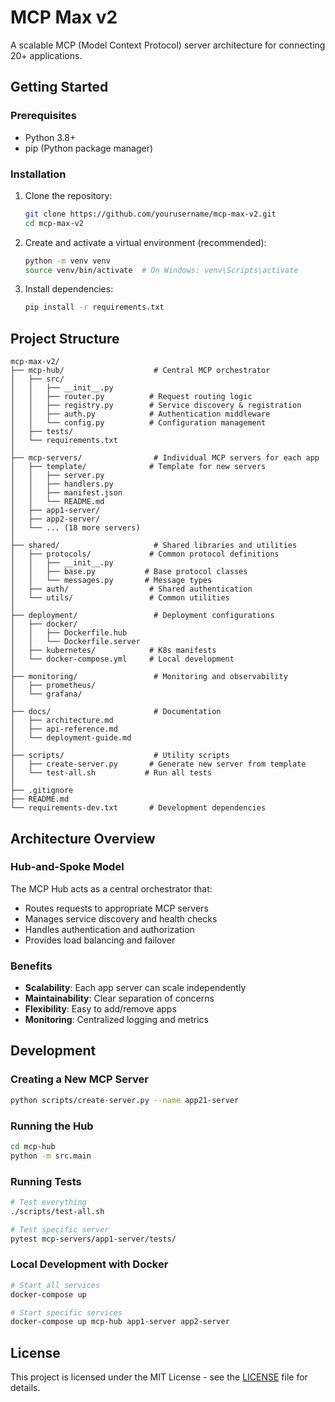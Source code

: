 # MCP Max v2

A scalable MCP (Model Context Protocol) server architecture for connecting 20+ applications.

## Getting Started

### Prerequisites
- Python 3.8+
- pip (Python package manager)

### Installation

1. Clone the repository:
   ```bash
   git clone https://github.com/yourusername/mcp-max-v2.git
   cd mcp-max-v2
   ```

2. Create and activate a virtual environment (recommended):
   ```bash
   python -m venv venv
   source venv/bin/activate  # On Windows: venv\Scripts\activate
   ```

3. Install dependencies:
   ```bash
   pip install -r requirements.txt
   ```

## Project Structure

```
mcp-max-v2/
├── mcp-hub/                    # Central MCP orchestrator
│   ├── src/
│   │   ├── __init__.py
│   │   ├── router.py          # Request routing logic
│   │   ├── registry.py        # Service discovery & registration
│   │   ├── auth.py            # Authentication middleware
│   │   └── config.py          # Configuration management
│   ├── tests/
│   └── requirements.txt
│
├── mcp-servers/                # Individual MCP servers for each app
│   ├── template/              # Template for new servers
│   │   ├── server.py
│   │   ├── handlers.py
│   │   ├── manifest.json
│   │   └── README.md
│   ├── app1-server/
│   ├── app2-server/
│   └── ... (18 more servers)
│
├── shared/                     # Shared libraries and utilities
│   ├── protocols/             # Common protocol definitions
│   │   ├── __init__.py
│   │   ├── base.py           # Base protocol classes
│   │   └── messages.py       # Message types
│   ├── auth/                  # Shared authentication
│   └── utils/                 # Common utilities
│
├── deployment/                 # Deployment configurations
│   ├── docker/
│   │   ├── Dockerfile.hub
│   │   └── Dockerfile.server
│   ├── kubernetes/            # K8s manifests
│   └── docker-compose.yml     # Local development
│
├── monitoring/                 # Monitoring and observability
│   ├── prometheus/
│   └── grafana/
│
├── docs/                       # Documentation
│   ├── architecture.md
│   ├── api-reference.md
│   └── deployment-guide.md
│
├── scripts/                    # Utility scripts
│   ├── create-server.py       # Generate new server from template
│   └── test-all.sh           # Run all tests
│
├── .gitignore
├── README.md
└── requirements-dev.txt       # Development dependencies
```

## Architecture Overview

### Hub-and-Spoke Model
The MCP Hub acts as a central orchestrator that:
- Routes requests to appropriate MCP servers
- Manages service discovery and health checks
- Handles authentication and authorization
- Provides load balancing and failover

### Benefits
- **Scalability**: Each app server can scale independently
- **Maintainability**: Clear separation of concerns
- **Flexibility**: Easy to add/remove apps
- **Monitoring**: Centralized logging and metrics

## Development

### Creating a New MCP Server
```bash
python scripts/create-server.py --name app21-server
```

### Running the Hub
```bash
cd mcp-hub
python -m src.main
```

### Running Tests
```bash
# Test everything
./scripts/test-all.sh

# Test specific server
pytest mcp-servers/app1-server/tests/
```

### Local Development with Docker
```bash
# Start all services
docker-compose up

# Start specific services
docker-compose up mcp-hub app1-server app2-server
```

## License

This project is licensed under the MIT License - see the [LICENSE](LICENSE) file for details.
